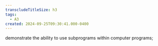 ```yaml
---
transcludeTitleSize: h3
tags:
  - A3
created: 2024-09-25T09:30:41.000-0400
---
```

demonstrate the ability to use subprograms within computer programs;